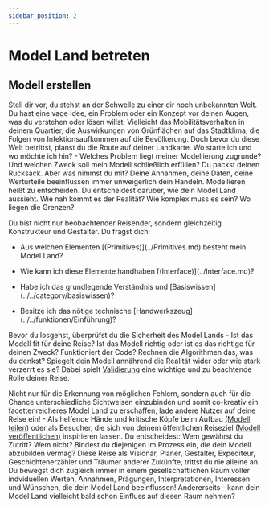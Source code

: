 ```yaml
---
sidebar_position: 2
---
```

# Model Land betreten 
## Modell erstellen

Stell dir vor, du stehst an der Schwelle zu einer dir noch unbekannten Welt. Du hast eine vage Idee, ein Problem oder ein Konzept vor deinen Augen, was du verstehen oder lösen willst: Vielleicht das Mobilitätsverhalten in deinem Quartier, die Auswirkungen von Grünflächen auf das Stadtklima, die Folgen von Infektionsaufkommen auf die Bevölkerung. Doch bevor du diese Welt betrittst, planst du die Route auf deiner Landkarte. Wo starte ich und wo möchte ich hin? - Welches Problem liegt meiner Modellierung zugrunde? Und welchen Zweck soll mein Modell schließlich erfüllen?
Du packst deinen Rucksack. Aber was nimmst du mit? Deine Annahmen, deine Daten, deine Werturteile beeinflussen immer unweigerlich dein Handeln. Modellieren heißt zu entscheiden. Du entscheidest darüber, wie dein Model Land aussieht. Wie nah kommt es der Realität? Wie komplex muss es sein? Wo liegen die Grenzen? 

Du bist nicht nur beobachtender Reisender, sondern gleichzeitig Konstrukteur und Gestalter. Du fragst dich: 

- <p>Aus welchen Elementen [(Primitives)](../Primitives.md) besteht mein Model Land?</p>
- <p> Wie kann ich diese Elemente handhaben [(Interface)](../Interface.md)?</p>
- <p>Habe ich das grundlegende Verständnis und [Basiswissen](../../category/basiswissen)?</p> 
- <p>Besitze ich das nötige technische [Handwerkszeug](../../funktionen/Einführung)?</p>

Bevor du losgehst, überprüfst du die Sicherheit des Model Lands - Ist das Modell fit für deine Reise? Ist das Modell richtig oder ist es das richtige für deinen Zweck? Funktioniert der Code? Rechnen die Algorithmen das, was du denkst? Spiegelt dein Modell annährend die Realität wider oder wie stark verzerrt es sie?
Dabei spielt [Validierung](../Simulation%20durchführen#validierung.md) eine wichtige und zu beachtende Rolle deiner Reise. 

Nicht nur für die Erkennung von möglichen Fehlern, sondern auch für die Chance unterschiedliche Sichtweisen einzubinden und somit co-kreativ ein facettenreicheres Model Land zu erschaffen, lade andere Nutzer auf deine Reise ein! - Als helfende Hände und kritische Köpfe beim Aufbau [(Modell teilen)](../Publizieren/Modell%20teilen) oder als Besucher, die sich von deinem öffentlichen Reiseziel [(Modell veröffentlichen)](../Publizieren/Modell%20veröffentlichen) inspirieren lassen. Du entscheidest: Wem gewährst du Zutritt? Wem nicht? Bindest du diejenigen im Prozess ein, die dein Modell abzubilden vermag? 
Diese Reise als Visionär, Planer, Gestalter, Expediteur, Geschichtenerzähler und Träumer anderer Zukünfte, trittst du nie  alleine an. Du bewegst dich zugleich immer in einem gesellschaftlichen Raum voller indviduellen Werten, Annahmen, Prägungen, Interpretationen, Interessen und Wünschen, die dein Model Land beeinflussen! Andererseits - kann dein Model Land vielleicht bald schon Einfluss auf diesen Raum nehmen?

